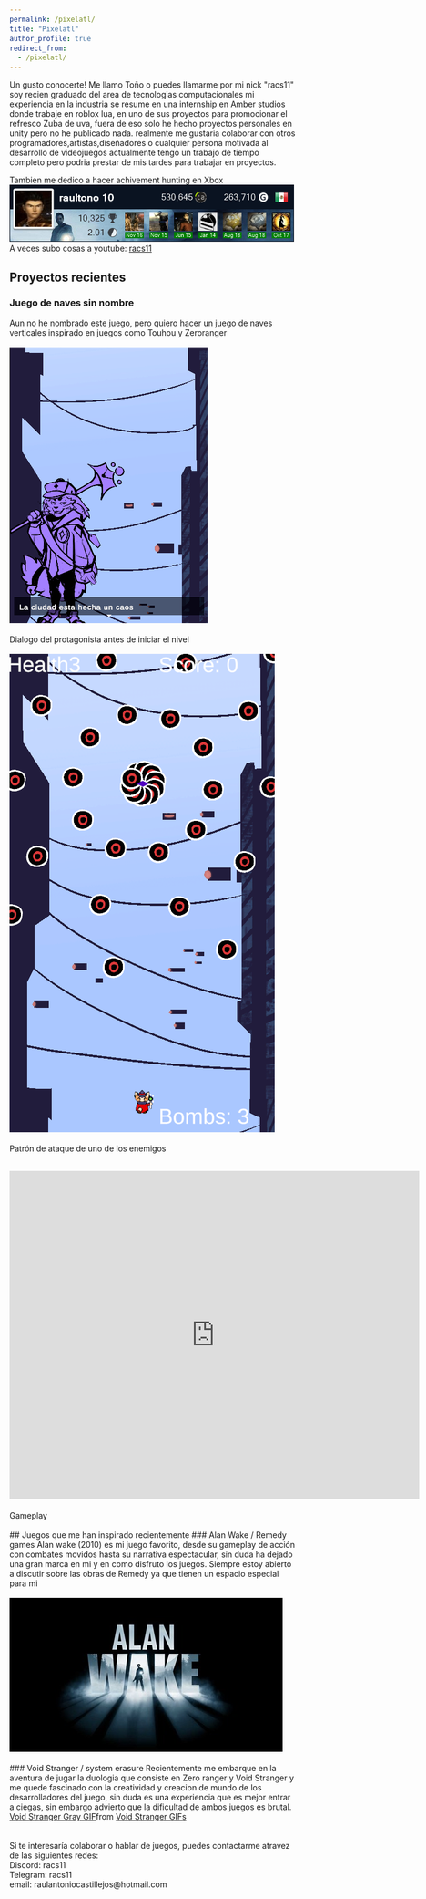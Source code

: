 ```yaml
---
permalink: /pixelatl/
title: "Pixelatl"
author_profile: true
redirect_from: 
  - /pixelatl/
---
```

Un gusto conocerte! Me llamo Toño o puedes llamarme por mi nick "racs11" soy recien graduado del area de tecnologias computacionales
mi experiencia en la industria se resume en una internship en Amber studios donde trabaje en roblox lua, en uno de sus proyectos para promocionar el refresco Zuba de uva, fuera de eso solo he hecho proyectos personales en unity pero no he publicado nada. 
realmente me gustaria colaborar con otros programadores,artistas,diseñadores o cualquier persona motivada al desarrollo de videojuegos
actualmente tengo un trabajo de tiempo completo pero podria prestar de mis tardes para trabajar en proyectos.

Tambien me dedico a hacer achivement hunting en Xbox
<br>
<a href="https://www.trueachievements.com/gamer/raultono+10"><img src="/images/raultono10.png"/></a>
<br>
A veces subo cosas a youtube: 
<a href="https://www.youtube.com/@racs1167">racs11</a>
## Proyectos recientes
### Juego de naves sin nombre 
Aun no he nombrado este juego, pero quiero hacer un juego de naves verticales inspirado en juegos como Touhou y Zeroranger
<br>
<br>
<img src='/images/game1.png'>
<br>
<br>
Dialogo del protagonista antes de iniciar el nivel
<br>
<br>
<img src='/images/game2.png'>
<br>
<br>
Patrón de ataque de uno de los enemigos
<br>
<br>
<iframe
 width="720"
 height="576"
 src="https://youtube.com/embed/xBfAATSNd4c?si=t61xmq2G7aJv9gIQ"
 title="YouTube video player"
 frameborder="0"
 allow="accelerometer; autoplay; clipboard-write; encrypted-media; gyroscope; picture-in-picture"
 allowfullscreen>
</iframe>
<br>
<br>
Gameplay
<br>
<br>
## Juegos que me han inspirado recientemente
### Alan Wake / Remedy games
Alan wake (2010) es mi juego favorito, desde su gameplay de acción con combates movidos hasta su narrativa espectacular, sin duda ha dejado una gran marca en mi y en como disfruto los juegos. Siempre estoy abierto a discutir sobre las obras de Remedy ya que tienen un espacio especial para mi
<br>
<br>
<img src='/images/AlanWake.jpg'>
<br>
<br>
### Void Stranger / system erasure
Recientemente me embarque en la aventura de jugar la duologia que consiste en Zero ranger y Void Stranger y me quede fascinado con la creatividad y creacion de mundo de los desarrolladores del juego, sin duda es una experiencia que es mejor entrar a ciegas, sin embargo advierto que la dificultad de ambos juegos es brutal.
<div class="tenor-gif-embed" data-postid="12700916161840167606" data-share-method="host" data-aspect-ratio="1.76596" data-width="100%"><a href="https://tenor.com/view/void-stranger-gray-voidstranger-zeroranger-void-gif-12700916161840167606">Void Stranger Gray GIF</a>from <a href="https://tenor.com/search/void+stranger-gifs">Void Stranger GIFs</a></div> <script type="text/javascript" async src="https://tenor.com/embed.js"></script>
<br>
<br>
Si te interesaría colaborar o hablar de juegos, puedes contactarme atravez de las siguientes redes:
<br>
Discord: racs11
<br>
Telegram: racs11 
<br>
email: raulantoniocastillejos@hotmail.com